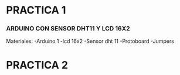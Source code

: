 # PRACTICA 1
### ARDUINO CON SENSOR DHT11 Y LCD 16X2
Materiales:
-Arduino 1
-lcd 16x2
-Sensor dht 11
-Protoboard
-Jumpers

# PRACTICA 2
